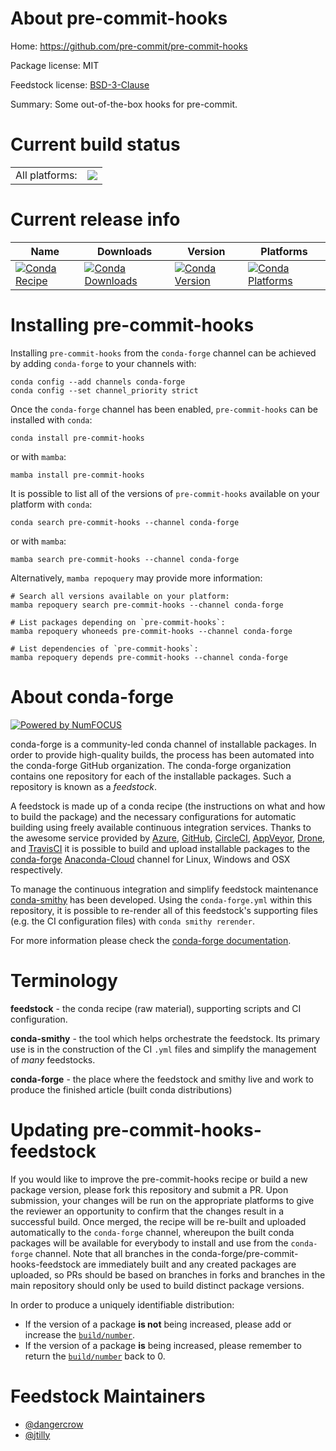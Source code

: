 About pre-commit-hooks
======================

Home: https://github.com/pre-commit/pre-commit-hooks

Package license: MIT

Feedstock license: [BSD-3-Clause](https://github.com/conda-forge/pre-commit-hooks-feedstock/blob/main/LICENSE.txt)

Summary: Some out-of-the-box hooks for pre-commit.

Current build status
====================


<table><tr><td>All platforms:</td>
    <td>
      <a href="https://dev.azure.com/conda-forge/feedstock-builds/_build/latest?definitionId=14908&branchName=main">
        <img src="https://dev.azure.com/conda-forge/feedstock-builds/_apis/build/status/pre-commit-hooks-feedstock?branchName=main">
      </a>
    </td>
  </tr>
</table>

Current release info
====================

| Name | Downloads | Version | Platforms |
| --- | --- | --- | --- |
| [![Conda Recipe](https://img.shields.io/badge/recipe-pre--commit--hooks-green.svg)](https://anaconda.org/conda-forge/pre-commit-hooks) | [![Conda Downloads](https://img.shields.io/conda/dn/conda-forge/pre-commit-hooks.svg)](https://anaconda.org/conda-forge/pre-commit-hooks) | [![Conda Version](https://img.shields.io/conda/vn/conda-forge/pre-commit-hooks.svg)](https://anaconda.org/conda-forge/pre-commit-hooks) | [![Conda Platforms](https://img.shields.io/conda/pn/conda-forge/pre-commit-hooks.svg)](https://anaconda.org/conda-forge/pre-commit-hooks) |

Installing pre-commit-hooks
===========================

Installing `pre-commit-hooks` from the `conda-forge` channel can be achieved by adding `conda-forge` to your channels with:

```
conda config --add channels conda-forge
conda config --set channel_priority strict
```

Once the `conda-forge` channel has been enabled, `pre-commit-hooks` can be installed with `conda`:

```
conda install pre-commit-hooks
```

or with `mamba`:

```
mamba install pre-commit-hooks
```

It is possible to list all of the versions of `pre-commit-hooks` available on your platform with `conda`:

```
conda search pre-commit-hooks --channel conda-forge
```

or with `mamba`:

```
mamba search pre-commit-hooks --channel conda-forge
```

Alternatively, `mamba repoquery` may provide more information:

```
# Search all versions available on your platform:
mamba repoquery search pre-commit-hooks --channel conda-forge

# List packages depending on `pre-commit-hooks`:
mamba repoquery whoneeds pre-commit-hooks --channel conda-forge

# List dependencies of `pre-commit-hooks`:
mamba repoquery depends pre-commit-hooks --channel conda-forge
```


About conda-forge
=================

[![Powered by
NumFOCUS](https://img.shields.io/badge/powered%20by-NumFOCUS-orange.svg?style=flat&colorA=E1523D&colorB=007D8A)](https://numfocus.org)

conda-forge is a community-led conda channel of installable packages.
In order to provide high-quality builds, the process has been automated into the
conda-forge GitHub organization. The conda-forge organization contains one repository
for each of the installable packages. Such a repository is known as a *feedstock*.

A feedstock is made up of a conda recipe (the instructions on what and how to build
the package) and the necessary configurations for automatic building using freely
available continuous integration services. Thanks to the awesome service provided by
[Azure](https://azure.microsoft.com/en-us/services/devops/), [GitHub](https://github.com/),
[CircleCI](https://circleci.com/), [AppVeyor](https://www.appveyor.com/),
[Drone](https://cloud.drone.io/welcome), and [TravisCI](https://travis-ci.com/)
it is possible to build and upload installable packages to the
[conda-forge](https://anaconda.org/conda-forge) [Anaconda-Cloud](https://anaconda.org/)
channel for Linux, Windows and OSX respectively.

To manage the continuous integration and simplify feedstock maintenance
[conda-smithy](https://github.com/conda-forge/conda-smithy) has been developed.
Using the ``conda-forge.yml`` within this repository, it is possible to re-render all of
this feedstock's supporting files (e.g. the CI configuration files) with ``conda smithy rerender``.

For more information please check the [conda-forge documentation](https://conda-forge.org/docs/).

Terminology
===========

**feedstock** - the conda recipe (raw material), supporting scripts and CI configuration.

**conda-smithy** - the tool which helps orchestrate the feedstock.
                   Its primary use is in the construction of the CI ``.yml`` files
                   and simplify the management of *many* feedstocks.

**conda-forge** - the place where the feedstock and smithy live and work to
                  produce the finished article (built conda distributions)


Updating pre-commit-hooks-feedstock
===================================

If you would like to improve the pre-commit-hooks recipe or build a new
package version, please fork this repository and submit a PR. Upon submission,
your changes will be run on the appropriate platforms to give the reviewer an
opportunity to confirm that the changes result in a successful build. Once
merged, the recipe will be re-built and uploaded automatically to the
`conda-forge` channel, whereupon the built conda packages will be available for
everybody to install and use from the `conda-forge` channel.
Note that all branches in the conda-forge/pre-commit-hooks-feedstock are
immediately built and any created packages are uploaded, so PRs should be based
on branches in forks and branches in the main repository should only be used to
build distinct package versions.

In order to produce a uniquely identifiable distribution:
 * If the version of a package **is not** being increased, please add or increase
   the [``build/number``](https://docs.conda.io/projects/conda-build/en/latest/resources/define-metadata.html#build-number-and-string).
 * If the version of a package **is** being increased, please remember to return
   the [``build/number``](https://docs.conda.io/projects/conda-build/en/latest/resources/define-metadata.html#build-number-and-string)
   back to 0.

Feedstock Maintainers
=====================

* [@dangercrow](https://github.com/dangercrow/)
* [@jtilly](https://github.com/jtilly/)

